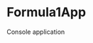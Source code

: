 # Formula1App
Console application                    




































































































